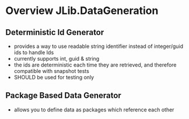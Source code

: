 ﻿# Overview JLib.DataGeneration
## Deterministic Id Generator
- provides a way to use readable string identifier instead of integer/guid ids to handle Ids
- currently supports int, guid & string
- the ids are deterministic each time they are retrieved, and therefore compatible with snapshot tests
- SHOULD be used for testing only
## Package Based Data Generator
- allows you to define data as packages which reference each other
